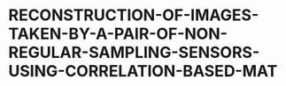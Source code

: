 # RECONSTRUCTION-OF-IMAGES-TAKEN-BY-A-PAIR-OF-NON-REGULAR-SAMPLING-SENSORS-USING-CORRELATION-BASED-MAT